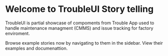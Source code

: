 # Welcome to TroubleUI Story telling

TroubleUI is partial showcase of compoments from Trouble App used to handle maintenance managment (CMMS) and issue tracking for factory enviroment.

Browse example stories now by navigating to them in the sidebar.
View their examples and documenattion.
